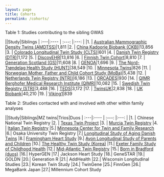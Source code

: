 ```yaml
---
layout: page
title: Cohorts
permalink: /cohorts/
---
```



Table 1: Studies contributing to the sibling GWAS

||Study|Siblings
| :---|:----   |          :---: |:---: |
|1. | [Australian Mammographic Density Twins (AMDTSS)](https://www.omicsdi.org/dataset/geo/GSE100227)|1,811
|2. | [China Kadoorie Biobank (CKB)](https://www.ckbiobank.org/site/)|13,856
|3. | [Colorado Longitudinal Twin Study (CLTS)](http://ibgwww.colorado.edu/lts/)|601
|4. | [Danish Twin Registry (DTR)](https://pubmed.ncbi.nlm.nih.gov/31544734/)|1,172
|5. | [DiscovEHR](http://www.discovehrshare.com)|13,816
|6. | [Finnish Twin Cohort](https://wiki.helsinki.fi/display/twineng/Twinstudy)|8,810
|7. | [Generation Scotland (GS)](https://www.ed.ac.uk/generation-scotland)|11,608
|8. | [GENOA](https://www.ncbi.nlm.nih.gov/projects/gap/cgi-bin/document.cgi?study_id=phs000379.v1.p1&phd=3593)|1,696
|9. | [The Nord-Trøndelag Health Study (HUNT)](https://www.ntnu.edu/hunt)|38,549
|10. | [Minnesota Twins](https://mctfr.psych.umn.edu/our-research/twin-family-study)|826
|11. | [Norwegian Mother, Father and Child Cohort Study (MoBa)](https://www.fhi.no/moba-en)|5,438
|12. | [Netherlands Twin Registry (NTR))](https://www.um.es/registrogemelos/ing/index.html)|6,186
|13. | [ORCADES](https://mrc.ukri.org/research/facilities-and-resources-for-researchers/cohort-directory/orkney-complex-disease-study-orcades/)|930
|14. | [QIMR Berghofer Medical Research Institute (QIMR)](https://www.qimrberghofer.edu.au/study/queensland-twin-registry-study/)|10,082
|15. | [Swedish Twin Registry (STR)](https://ki.se/en/research/the-swedish-twin-registry)|3,488
|16. | [TEDS](https://ki.se/en/research/the-swedish-twin-registry)|3,172
|17. | [TwinsUK](https://twinsuk.ac.uk)|2,838
|18. | [UK Biobank](https://www.ukbiobank.ac.uk)|40,210
|19. | [Viking1](https://www.ed.ac.uk/viking)|839



Table 2: Studies contacted with and involved with other within family analyses

||Study|Siblings|MZ twins|Trios|Duos
| :---|:----   |          :---: |:---: |
|1. | Chinese National Twin Registry
|2. | [Texas Twin Project](https://sites.la.utexas.edu/twinproject/)
|3. | [Murcia Twin Registry]()
|4. | [Italian Twin Registry](http://old.iss.it/gemelli/)
|5.| [Minnesota Center for Twin and Family Research](http://mctfr.psych.umn.edu)
|6.| Osaka University Twin Registry
|7.| [Longitudinal Study of Aging Danish Twins](https://www.icpsr.umich.edu/icpsrweb/NACDA/studies/21041)
|8.| [Framingham Heart Study](https://www.framinghamheartstudy.org)
|9.| [Avon Longitudinal Study of Parents and Children](http://www.bristol.ac.uk/alspac/)
|10.| [The Healthy Twin Study (Korea)](http://www.twinkorea.org)
|11.| [Exeter Family Study of Childhood Health](EFSOCH)
|12.| [Mid-Atlantic Twin Registry](http://www.matr.vcu.edu)
|15.| [Born in Bradford (duos)](https://borninbradford.nhs.uk)
|16.| HyperGEN
|17.| Jackson Heart Study
|18.| GeneSTAR
|19.| GOLDN
|20.| Generation R
|21.| AddHealth
|22.| Wisconsin Longitudinal Studies
|23.| Korean Twin Study
|24.| TwinGene
|25.| FinnGen
|26.| MegaBank Japan
|27.| Millennium Cohort Study
